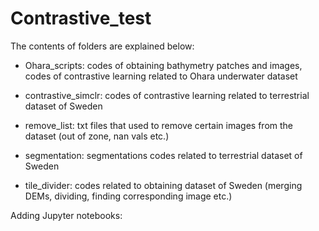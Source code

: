 # Contrastive_test

The contents of folders are explained below:

- Ohara_scripts: codes of obtaining bathymetry patches and images, codes of contrastive learning related to Ohara underwater dataset

- contrastive_simclr: codes of contrastive learning related to terrestrial dataset of Sweden

- remove_list: txt files that used to remove certain images from the dataset (out of zone, nan vals etc.)

- segmentation: segmentations codes related to terrestrial dataset of Sweden

- tile_divider: codes related to obtaining dataset of Sweden (merging DEMs, dividing, finding corresponding image etc.)


Adding Jupyter notebooks:



